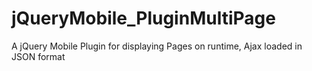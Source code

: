 # jQueryMobile_PluginMultiPage
A jQuery Mobile Plugin for displaying Pages on runtime, Ajax loaded in JSON format
